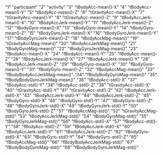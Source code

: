 "1" "participant"
"2" "activity"
"3" "tBodyAcc-mean()-X"
"4" "tBodyAcc-mean()-Y"
"5" "tBodyAcc-mean()-Z"
"6" "tGravityAcc-mean()-X"
"7" "tGravityAcc-mean()-Y"
"8" "tGravityAcc-mean()-Z"
"9" "tBodyAccJerk-mean()-X"
"10" "tBodyAccJerk-mean()-Y"
"11" "tBodyAccJerk-mean()-Z"
"12" "tBodyGyro-mean()-X"
"13" "tBodyGyro-mean()-Y"
"14" "tBodyGyro-mean()-Z"
"15" "tBodyGyroJerk-mean()-X"
"16" "tBodyGyroJerk-mean()-Y"
"17" "tBodyGyroJerk-mean()-Z"
"18" "tBodyAccMag-mean()"
"19" "tGravityAccMag-mean()"
"20" "tBodyAccJerkMag-mean()"
"21" "tBodyGyroMag-mean()"
"22" "tBodyGyroJerkMag-mean()"
"23" "fBodyAcc-mean()-X"
"24" "fBodyAcc-mean()-Y"
"25" "fBodyAcc-mean()-Z"
"26" "fBodyAccJerk-mean()-X"
"27" "fBodyAccJerk-mean()-Y"
"28" "fBodyAccJerk-mean()-Z"
"29" "fBodyGyro-mean()-X"
"30" "fBodyGyro-mean()-Y"
"31" "fBodyGyro-mean()-Z"
"32" "fBodyAccMag-mean()"
"33" "fBodyBodyAccJerkMag-mean()"
"34" "fBodyBodyGyroMag-mean()"
"35" "fBodyBodyGyroJerkMag-mean()"
"36" "tBodyAcc-std()-X"
"37" "tBodyAcc-std()-Y"
"38" "tBodyAcc-std()-Z"
"39" "tGravityAcc-std()-X"
"40" "tGravityAcc-std()-Y"
"41" "tGravityAcc-std()-Z"
"42" "tBodyAccJerk-std()-X"
"43" "tBodyAccJerk-std()-Y"
"44" "tBodyAccJerk-std()-Z"
"45" "tBodyGyro-std()-X"
"46" "tBodyGyro-std()-Y"
"47" "tBodyGyro-std()-Z"
"48" "tBodyGyroJerk-std()-X"
"49" "tBodyGyroJerk-std()-Y"
"50" "tBodyGyroJerk-std()-Z"
"51" "tBodyAccMag-std()"
"52" "tGravityAccMag-std()"
"53" "tBodyAccJerkMag-std()"
"54" "tBodyGyroMag-std()"
"55" "tBodyGyroJerkMag-std()"
"56" "fBodyAcc-std()-X"
"57" "fBodyAcc-std()-Y"
"58" "fBodyAcc-std()-Z"
"59" "fBodyAccJerk-std()-X"
"60" "fBodyAccJerk-std()-Y"
"61" "fBodyAccJerk-std()-Z"
"62" "fBodyGyro-std()-X"
"63" "fBodyGyro-std()-Y"
"64" "fBodyGyro-std()-Z"
"65" "fBodyAccMag-std()"
"66" "fBodyBodyAccJerkMag-std()"
"67" "fBodyBodyGyroMag-std()"
"68" "fBodyBodyGyroJerkMag-std()"
